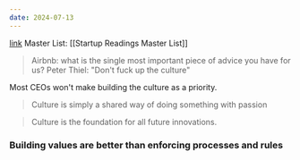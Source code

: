 ```yaml
---
date: 2024-07-13
---
```

[link](https://medium.com/@bchesky/dont-fuck-up-the-culture-597cde9ee9d4)
Master List: [[Startup Readings Master List]]

> Airbnb: what is the single most important piece of advice you have for us?
> Peter Thiel: "Don't fuck up the culture"

Most CEOs won't make building the culture as a priority.

> Culture is simply a shared way of doing something with passion

> Culture is the foundation for all future innovations.

### Building values are better than enforcing processes and rules
